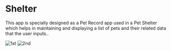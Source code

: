 # Shelter
 This app is specially designed as a Pet Record app used in a Pet Shelter which helps in maintaining and displaying a list of pets and their related data that the user inputs..

 
![1st](https://user-images.githubusercontent.com/74445948/113612722-d25f6180-966d-11eb-8ebb-d8d46f04c3cc.jpeg)
![2nd](https://user-images.githubusercontent.com/74445948/113612717-d0959e00-966d-11eb-9a5a-9b919a50a8af.jpeg)
